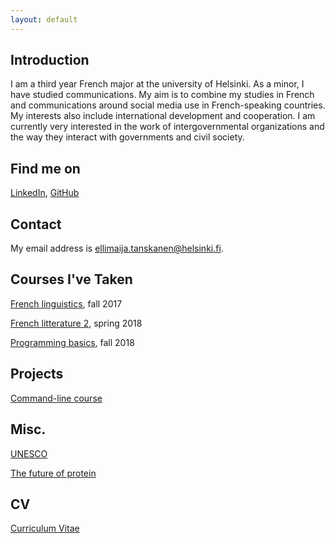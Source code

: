 ```yaml
---
layout: default
---
```


## Introduction

I am a third year French major at the university of Helsinki. As a 
minor, I have studied communications. My aim is to combine my studies in 
French and communications around social media use in French-speaking 
countries.
My interests also include international development and cooperation. I 
am currently very interested in the work of intergovernmental 
organizations and the way they interact with governments and civil 
society.

## Find me on

[LinkedIn](https://www.linkedin.com/in/ellimaija-tanskanen-65b885142/), 
[GitHub](https://github.com/ellimaijat)

## Contact

My email address is ellimaija.tanskanen@helsinki.fi. 

## Courses I've Taken

[French linguistics](https://courses.helsinki.fi/fi/405179/125629000), 
fall 2017

[French 
litterature 2](https://courses.helsinki.fi/fi/KIK-FR221/125699341), 
spring 2018

[Programming basics](https://courses.helsinki.fi/fi/TKT10002/127140335), 
fall 2018

## Projects

[Command-line course](https://github.com/ellimaijat/cmdline-course)

## Misc. 

[UNESCO](https://en.unesco.org)

[The future of protein](https://www.beyondmeat.com)

## CV

[Curriculum Vitae](https://www.overleaf.com/read/ndqvqkvqfkfr)
